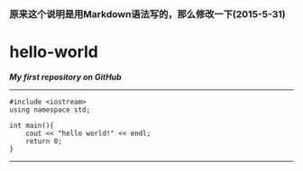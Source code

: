 ### 原来这个说明是用Markdown语法写的，那么修改一下(2015-5-31)

# hello-world
***My first repository on GitHub***
***

	#include <iostream>
	using namespace std;

	int main(){
  		cout << "hello world!" << endl;
  		return 0;
	}

---
